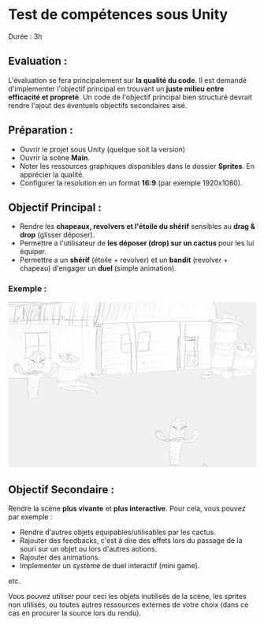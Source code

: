 ﻿# Test de compétences sous Unity

Durée : 3h

## Evaluation :

L'évaluation se fera principalement sur **la qualité du code**. Il est demandé d'implementer l'objectif principal en trouvant un **juste milieu entre efficacité et propreté**. Un code de l'objectif principal bien structuré devrait rendre l'ajout des éventuels objectifs secondaires aisé.

## Préparation :

- Ouvrir le projet sous Unity (quelque soit la version)
- Ouvrir la scène **Main**.
- Noter les ressources graphiques disponibles dans le dossier **Sprites**. En apprécier la qualité.
- Configurer la resolution en un format **16:9** (par exemple 1920x1080).

## Objectif Principal :

- Rendre les **chapeaux, revolvers et l'étoile du shérif** sensibles au **drag & drop** (glisser déposer).
- Permettre a l'utilisateur de **les déposer (drop) sur un cactus** pour les lui équiper.
- Permettre a un **shérif** (étoile + revolver) et un **bandit** (revolver + chapeau) d'engager un **duel** (simple animation).

 ### Exemple :
 
![alt text](https://github.com/AntoineCollot/UnityTestWester_Empty/blob/master/Demo.gif "Demo")

## Objectif Secondaire :

Rendre la scène **plus vivante** et **plus interactive**.
Pour cela, vous pouvez par exemple :

- Rendre d'autres objets equipables/utilisables par les cactus.
- Rajouter des feedbacks, c'est à dire des effets lors du passage de la souri sur un objet ou lors d'autres actions.
- Rajouter des animations.
- Implementer un système de duel interactif (mini game).

etc.

Vous pouvez utiliser pour ceci les objets inutilisés de la scène, les sprites non utilisés, ou toutes autres ressources externes de votre choix (dans ce cas en procurer la source lors du rendu).
